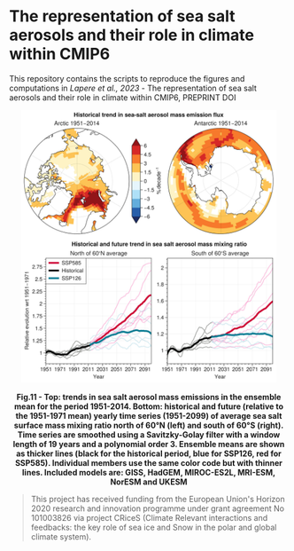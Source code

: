 # The representation of sea salt aerosols and their role in climate within CMIP6

This repository contains the scripts to reproduce the figures and computations in *Lapere et al., 2023* - The representation of sea salt aerosols and their role in climate within CMIP6, PREPRINT DOI

<p align="center">
  <img width="460" src="./Figure_Scripts/Figure11.jpeg">
<figcaption align = "center"><b>Fig.11 - Top: trends in sea salt aerosol mass emissions in the ensemble mean for the period 1951-2014. Bottom: historical and future (relative to the 1951-1971 mean) yearly time series (1951-2099) of average sea salt surface mass mixing ratio north of 60&deg;N (left) and south of 60&deg;S (right). Time series are smoothed using a Savitzky-Golay filter with a window length of 19 years and a polynomial order 3. Ensemble means are shown as thicker lines (black for the historical period, blue for SSP126, red for SSP585). Individual members use the same color code but with thinner lines. Included models are: GISS, HadGEM, MIROC-ES2L, MRI-ESM, NorESM and UKESM</b></figcaption>
</p>
 
> This project has received funding from the European Union's Horizon 2020 research and innovation programme under grant agreement No 101003826 via project CRiceS (Climate Relevant interactions and feedbacks: the key role of sea ice and Snow in the polar and global climate system).
